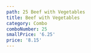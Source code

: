 ```yaml
---
path: 25 Beef with Vegetables
title: Beef with Vegetables
category: Combo
comboNumber: 25
smallPrice: '6.25'
price: '8.15'
---
```


